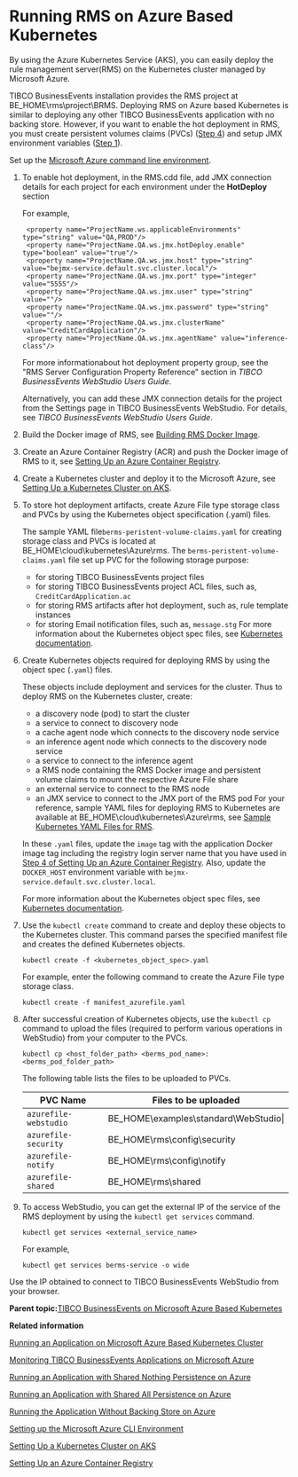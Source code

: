 # Running RMS on Azure Based Kubernetes

By using the Azure Kubernetes Service \(AKS\), you can easily deploy the rule management server\(RMS\) on the Kubernetes cluster managed by Microsoft Azure.

TIBCO BusinessEvents installation provides the RMS project at BE_HOME\rms\project\BRMS. Deploying RMS on Azure based Kubernetes is similar to deploying any other TIBCO BusinessEvents application with no backing store. However, if you want to enable the hot deployment in RMS, you must create persistent volumes claims \(PVCs\) \([Step 4](#STEP_9B67982EAD2043129DC79A4042ACDD23)\) and setup JMX environment variables \([Step 1](#STEP_3B15CF332D10440D88D9B059B7871BD0)\).

Set up the [Microsoft Azure command line environment](Setting%20Microsoft%20Azure%20CLI%20Environment).

1.  To enable hot deployment, in the RMS.cdd file, add JMX connection details for each project for each environment under the **HotDeploy** section

    For example,

    ```
     <property name="ProjectName.ws.applicableEnvironments" type="string" value="QA,PROD"/>
     <property name="ProjectName.QA.ws.jmx.hotDeploy.enable" type="boolean" value="true"/>
     <property name="ProjectName.QA.ws.jmx.host" type="string" value="bejmx-service.default.svc.cluster.local"/>
     <property name="ProjectName.QA.ws.jmx.port" type="integer" value="5555"/>
     <property name="ProjectName.QA.ws.jmx.user" type="string" value=""/>
     <property name="ProjectName.QA.ws.jmx.password" type="string" value=""/>
     <property name="ProjectName.QA.ws.jmx.clusterName" value="CreditCardApplication"/>
     <property name="ProjectName.QA.ws.jmx.agentName" value="inference-class"/>
    ```

    For more informationabout hot deployment property group, see the "RMS Server Configuration Property Reference" section in *TIBCO BusinessEvents WebStudio Users Guide*.

    Alternatively, you can add these JMX connection details for the project from the Settings page in TIBCO BusinessEvents WebStudio. For details, see *TIBCO BusinessEvents WebStudio Users Guide*.

2.  Build the Docker image of RMS, see [Building RMS Docker Image](Building%20RMS%20Docker%20Image).

3.  Create an Azure Container Registry \(ACR\) and push the Docker image of RMS to it, see [Setting Up an Azure Container Registry](Setting%20Up%20an%20Azure%20Container%20Registry).

4.  Create a Kubernetes cluster and deploy it to the Microsoft Azure, see [Setting Up a Kubernetes Cluster on AKS](Setting%20Up%20a%20Kubernetes%20Cluster%20on%20AKS).

5.  To store hot deployment artifacts, create Azure File type storage class and PVCs by using the Kubernetes object specification \(.yaml\) files.

    The sample YAML file`berms-peristent-volume-claims.yaml` for creating storage class and PVCs is located at BE_HOME\cloud\kubernetes\Azure\rms. The `berms-peristent-volume-claims.yaml` file set up PVC for the following storage purpose:

    -   for storing TIBCO BusinessEvents project files
    -   for storing TIBCO BusinessEvents project ACL files, such as, `CreditCardApplication.ac`
    -   for storing RMS artifacts after hot deployment, such as, rule template instances
    -   for storing Email notification files, such as, `message.stg`
    For more information about the Kubernetes object spec files, see [Kubernetes documentation](https://kubernetes.io/docs/concepts/overview/working-with-objects/kubernetes-objects/).

6.  Create Kubernetes objects required for deploying RMS by using the object spec \(`.yaml`\) files.

    These objects include deployment and services for the cluster. Thus to deploy RMS on the Kubernetes cluster, create:

    -   a discovery node \(pod\) to start the cluster
    -   a service to connect to discovery node
    -   a cache agent node which connects to the discovery node service
    -   an inference agent node which connects to the discovery node service
    -   a service to connect to the inference agent
    -   a RMS node containing the RMS Docker image and persistent volume claims to mount the respective Azure File share
    -   an external service to connect to the RMS node
    -   an JMX service to connect to the JMX port of the RMS pod
    For your reference, sample YAML files for deploying RMS to Kubernetes are available at BE_HOME\cloud\kubernetes\Azure\rms, see [Sample Kubernetes YAML Files for RMS](Sample%20Kubernetes%20Resource%20YAML%20Files%20for%20RMS).

    In these `.yaml` files, update the `image` tag with the application Docker image tag including the registry login server name that you have used in [Step 4 of Setting Up an Azure Container Registry](Setting%20Up%20an%20Azure%20Container%20Registry#STEP_07658DED2A6241D79BB4B89A489CA573). Also, update the `DOCKER_HOST` environment variable with `bejmx-service.default.svc.cluster.local`.

    For more information about the Kubernetes object spec files, see [Kubernetes documentation](https://kubernetes.io/docs/concepts/overview/working-with-objects/kubernetes-objects/).

7.  Use the `kubectl create` command to create and deploy these objects to the Kubernetes cluster. This command parses the specified manifest file and creates the defined Kubernetes objects.

    ```
    kubectl create -f <kubernetes_object_spec>.yaml
    ```

    For example, enter the following command to create the Azure File type storage class.

    ```
    kubectl create -f manifest_azurefile.yaml
    ```

8.  After successful creation of Kubernetes objects, use the `kubectl cp` command to upload the files \(required to perform various operations in WebStudio\) from your computer to the PVCs.

    ```
    kubectl cp <host_folder_path> <berms_pod_name>:<berms_pod_folder_path>
    ```

    The following table lists the files to be uploaded to PVCs.

    |PVC Name|Files to be uploaded|
    |--------|--------------------|
    |`azurefile-webstudio`|BE_HOME\examples\standard\WebStudio\|
    |`azurefile-security`|BE_HOME\rms\config\security|
    |`azurefile-notify`|BE_HOME\rms\config\notify|
    |`azurefile-shared`|BE_HOME\rms\shared|

9.  To access WebStudio, you can get the external IP of the service of the RMS deployment by using the `kubectl get services` command.

    ```
    kubectl get services <external_service_name>
    ```

    For example,

    ```
    kubectl get services berms-service -o wide
    ```


Use the IP obtained to connect to TIBCO BusinessEvents WebStudio from your browser.

**Parent topic:**[TIBCO BusinessEvents on Microsoft Azure Based Kubernetes](TIBCO%20BusinessEvents%20on%20Microsoft%20Azure%20Based%20Kubernetes)

**Related information**  


[Running an Application on Microsoft Azure Based Kubernetes Cluster](Running%20an%20Application%20on%20Microsoft%20Azure%20Based%20Kubernetes%20Cluster)

[Monitoring TIBCO BusinessEvents Applications on Microsoft Azure](Monitoring%20TIBCO%20BusinessEvents%20Applications%20on%20Microsoft%20Azure)

[Running an Application with Shared Nothing Persistence on Azure](Running%20an%20Application%20with%20Shared%20Nothing%20Storage%20on%20Azure)

[Running an Application with Shared All Persistence on Azure](Running%20the%20Application%20for%20Shared%20All%20Storage%20on%20Azure)

[Running the Application Without Backing Store on Azure](Running%20the%20TIBCO%20BusinessEvents%20Application%20for%20No%20Backing%20Store)

[Setting up the Microsoft Azure CLI Environment](Setting%20Microsoft%20Azure%20CLI%20Environment)

[Setting Up a Kubernetes Cluster on AKS](Setting%20Up%20a%20Kubernetes%20Cluster%20on%20AKS)

[Setting Up an Azure Container Registry](Setting%20Up%20an%20Azure%20Container%20Registry)

